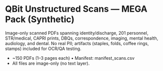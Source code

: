 # QBit Unstructured Scans — MEGA Pack (Synthetic)
Image-only scanned PDFs spanning identity/discharge, 201 personnel, STR/medical, CAPRI prints,
DBQs, correspondence, imaging, mental health, audiology, and dental. No real PII; artifacts
(staples, folds, coffee rings, stamps) included for OCR/QA testing.

- ~150 PDFs (1–3 pages each) • Manifest: manifest_scans.csv
- All files are image-only (no text layer).
